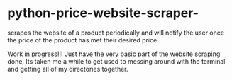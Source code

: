 # python-price-website-scraper-
scrapes the website of a product periodically and will notify the user once the price of the product has met their desired price


Work in progress!!! Just have the very basic part of the website scraping done, Its taken me a while to get used to messing around with the terminal and getting all of my directories together.
